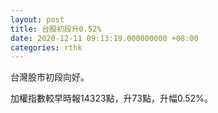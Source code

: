 ```yaml
---
layout: post
title: 台股初段升0.52%
date: 2020-12-11 09:13:19.000000000 +08:00
categories: rthk
---
```


台灣股市初段向好。

加權指數較早時報14323點，升73點，升幅0.52%。
